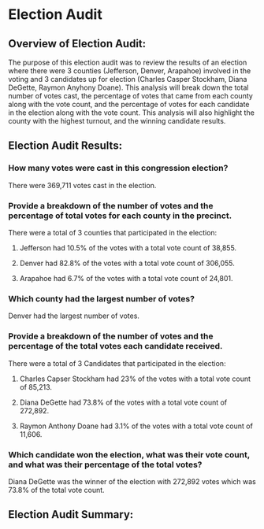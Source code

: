 # Election Audit

## Overview of Election Audit: 

The purpose of this election audit was to review the results of an election where there were 3 counties (Jefferson, Denver, Arapahoe) involved in the voting and 3 candidates up for election (Charles Casper Stockham, Diana DeGette, Raymon Anyhony Doane). This analysis will break down the total number of votes cast, the percentage of votes that came from each county along with the vote count, and the percentage of votes for each candidate in the election along with the vote count. This analysis will also highlight the county with the highest turnout, and the winning candidate results.  

## Election Audit Results: 

### How many votes were cast in this congression election?

There were 369,711 votes cast in the election.  

### Provide a breakdown of the number of votes and the percentage of total votes for each county in the precinct. 

There were a total of 3 counties that participated in the election: 

1. Jefferson had 10.5% of the votes with a total vote count of 38,855. 

2. Denver had 82.8% of the votes with a total vote count of 306,055. 

3. Arapahoe had 6.7% of the votes with a total vote count of 24,801. 

### Which county had the largest number of votes? 

Denver had the largest number of votes. 

### Provide a breakdown of the number of votes and the percentage of the total votes each candidate received. 

There were a total of 3 Candidates that participated in the election: 

1. Charles Capser Stockham had 23% of the votes with a total vote count of 85,213. 

2. Diana DeGette had 73.8% of the votes with a total vote count of 272,892. 

3. Raymon Anthony Doane had 3.1% of the votes with a total vote count of 11,606. 

### Which candidate won the election, what was their vote count, and what was their percentage of the total votes? 

Diana DeGette was the winner of the election with 272,892 votes which was 73.8% of the total vote count. 

## Election Audit Summary: 